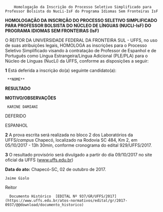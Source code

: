         Homologação da Inscrição do Processo Seletivo Simplificado para Professor Bolsista do NucLi-IsF do Programa Idiomas Sem Fronteiras IsF  

**HOMOLOGAÇÃO DA INSCRIÇÃO DO PROCESSO SELETIVO SIMPLIFICADO PARA PROFESSOR BOLSISTA DO NÚCLEO DE LÍNGUAS (NUCLI-IsF) DO PROGRAMA IDIOMAS SEM FRONTEIRAS (IsF)**

  

 O REITOR DA UNIVERSIDADE FEDERAL DA FRONTEIRA SUL - UFFS, no uso de suas atribuições legais, HOMOLOGA as inscrições para o Processo Seletivo Simplificado visando à contratação de Professor de Espanhol e de Português como Língua Estrangeira/Língua Adicional (PLE/PLA) para o Núcleo de Línguas (NucLi) da UFFS, conforme as disposições a seguir:

  

 **1** Está deferida a inscrição do(a) seguinte candidato(a):

     **NOME**

   **RESULTADO**

   **MOTIVO/OBSERVAÇÕES**

     KARINE DAMIANI

   DEFERIDO

   ESPANHOL

      

 **2** A prova escrita será realizada no bloco 2 dos Laboratórios da UFFS/*campus* Chapecó, localizado na Rodovia SC 484, Km 2, em 05/10/2017 - 13h 30min, conforme cronograma do edital 929/UFFS/2017.

  

 **3** O resultado provisório será divulgado a partir do dia 09/10/2017 no site oficial da UFFS (www.uffs.edu.br)

   **Data do ato:** Chapecó-SC, 02 de outubro de 2017.   
 

    Jaime Giolo   
 Reitor 

      Documento Histórico  [EDITAL Nº 937/GR/UFFS/2017](https://www.uffs.edu.br/atos-normativos/edital/gr/2017-0937/@@download/documento_historico)     
      